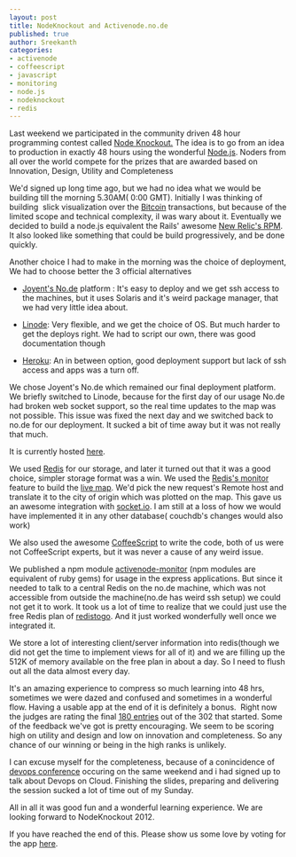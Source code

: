 ```yaml
---
layout: post
title: NodeKnockout and Activenode.no.de
published: true
author: Sreekanth
categories:
- activenode
- coffeescript
- javascript
- monitoring
- node.js
- nodeknockout
- redis
---
```

Last weekend we participated in the community driven 48 hour programming contest called [Node Knockout.](http://nodeknockout.com/) The idea is to go from an idea to production in exactly 48 hours using the wonderful [Node.js](http://nodejs.org/). Noders from all over the world compete for the prizes that are awarded based on Innovation, Design, Utility and Completeness


We'd signed up long time ago, but we had no idea what we would be building till the morning 5.30AM( 0:00 GMT). Initially I was thinking of building&nbsp; slick visualization over the [Bitcoin](http://www.bitcoin.org) transactions, but because of the limited scope and technical complexity, iI was wary about it. Eventually we decided to build a node.js equivalent the Rails' awesome [New Relic's RPM](http://newrelic.com/). It also looked like something that could be build progressively, and be done quickly.

Another choice I had to make in the morning was the choice of deployment, We had to choose better the 3 official alternatives


- [Joyent's No.de](http://no.de) platform : It's easy to deploy and we
  get ssh access to the machines, but it uses Solaris and it's weird
  package manager, that we had very little idea about.

- [Linode](http://www.linode.com): Very flexible, and we get the
  choice of OS. But much harder to get the deploys right. We had to
  script our own, there was good documentation though

- [Heroku](http://www.heroku.com): An in between option, good
  deployment support but lack of ssh access and apps was a turn off.


We chose Joyent's No.de which remained our final deployment platform. We briefly switched to Linode, because for the first day of our usage No.de had broken web socket support, so the real time updates to the map was not possible. This issue was fixed the next day and we switched back to no.de for our deployment. It sucked a bit of time away but it was not really that much.

It is currently hosted [here](http://activenode.no.de/).

We used [Redis](http://redis.io/) for our storage, and later it turned out that it was a good choice, simpler storage format was a win. We used the [Redis's monitor](http://redis.io/commands/monitor") feature to build the [live map](http://activenode.no.de/hosts/activenode.no.de/live_map). We'd pick the new request's Remote host and translate it to the city of origin which was plotted on the map. This gave us an awesome integration with [socket.io](http://socket.io/). I am still at a loss of how we would have implemented it in any other database( couchdb's changes would also work)

We also used the awesome [CoffeeScript](http://coffeescript.org/) to write the code, both of us were not CoffeeScript experts, but it was never a cause of any weird issue.

We published a npm module
[activenode-monitor](http://search.npmjs.org/#/activenode-monitor") (npm modules are equivalent of ruby gems) for usage in the express applications. But since it needed to talk to a central Redis on the no.de machine, which was not accessible from outside the machine(no.de has weird ssh setup) we could not get it to work. It took us a lot of time to realize that we could just use the free Redis plan of [redistogo](http://www.redistogo.com). And it just worked wonderfully well once we integrated it.

We store a lot of interesting client/server information into redis(though we did not get the time to implement views for all of it) and we are filling up the 512K of memory available on the free plan in about a day. So I need to flush out all the data almost every day.

It's an amazing experience to compress so much learning into 48 hrs,  sometimes we were dazed and confused and sometimes in a wonderful flow. Having a usable app at the end of it is definitely a bonus.&nbsp; Right now the judges are rating the final [180 entries](http://nodeknockout.com/entries) out of the 302 that started. Some of the feedback we've got is pretty encouraging. We seem to be scoring high on utility and design and low on innovation and completeness. So any chance of our winning or being in the high ranks is unlikely.

I can excuse myself for the completeness, because of a conincidence of [devops conference](http://devopsdays.org/) occuring on the same weekend and i had signed up to talk about Devops on Cloud. Finishing the slides, preparing and delivering the session sucked a lot of time out of my Sunday.

All in all it was good fun and a wonderful learning experience. We are looking forward to NodeKnockout 2012.

If you have reached the end of this. Please show us some love by voting for the app [here](http://nodeknockout.com/teams/activenode).
